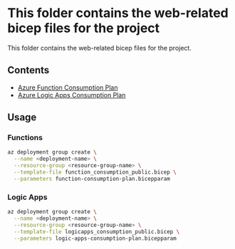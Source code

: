 # This folder contains the web-related bicep files for the project

This folder contains the web-related bicep files for the project.

## Contents

- [Azure Function Consumption Plan](./function-consumption-plan.bicep)
- [Azure Logic Apps Consumption Plan](./logic-apps-consumption-plan.bicep)

## Usage

### Functions

```bash
az deployment group create \
  --name <deployment-name> \
  --resource-group <resource-group-name> \
  --template-file function_consumption_public.bicep \
  --parameters function-consumption-plan.bicepparam
```

### Logic Apps

```bash
az deployment group create \
  --name <deployment-name> \
  --resource-group <resource-group-name> \
  --template-file logicapps_consumption_public.bicep \
  --parameters logic-apps-consumption-plan.bicepparam
```
